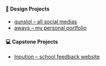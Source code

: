 #### 🎨 Design Projects
-  [gunslol – all social medias](https://guns.lol/flyaway999)
-  [aways – my personal portfolio](https://flyaway999.github.io/aways/home/index.html)
#### 💻 Capstone Projects
- [Inpution – school feedback website](https://flyaway999.github.io/TCC-FEEDBACK/home-page/index.html)
